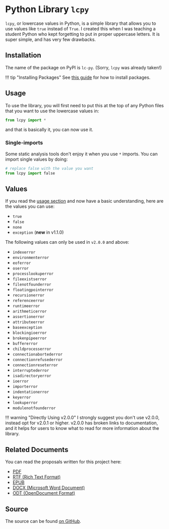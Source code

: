 # Python Library `lcpy`

`lcpy`, or lowercase values in Python, is a simple library that allows you to use values like `true` instead of `True`.
I created this when I was teaching a student Python who kept forgetting to put in proper uppercase letters.
It is super simple, and has very few drawbacks.

## Installation

The name of the package on PyPI is `lc-py`. (Sorry, `lcpy` was already taken!)

!!! tip "Installing Packages"
    See [this guide](https://packaging.python.org/tutorials/installing-packages/) for how to install packages.

## Usage

To use the library, you will first need to put this at the top of any Python files that you want to use the lowercase values in:

```python
from lcpy import *
```

and that is basically it, you can now use it.

### Single-imports

Some static analysis tools don't enjoy it when you use `*` imports.
You can import single values by doing:

```python
# replace false with the value you want
from lcpy import false
```

## Values

If you read the [usage section](#usage) and now have a basic understanding, here are the values you can use:

* `true`
* `false`
* `none`
* `exception` (**new** in v1.1.0)

The following values can only be used in `v2.0.0` and above:

* `indexerror`
* `environmenterror`
* `eoferror`
* `oserror`
* `processlookuperror`
* `fileexistserror`
* `filenotfounderror`
* `floatingpointerror`
* `recursionerror`
* `referenceerror`
* `runtimeerror`
* `arithmeticerror`
* `assertionerror`
* `attributeerror`
* `baseexception`
* `blockingioerror`
* `brokenpipeerror`
* `buffererror`
* `childprocesserror`
* `connectionabortederror`
* `connectionrefusederror`
* `connectionreseterror`
* `interruptederror`
* `isadirectoryerror`
* `ioerror`
* `importerror`
* `indentationerror`
* `keyerror`
* `lookuperror`
* `modulenotfounderror`

!!! warning "Directly Using v2.0.0"
    I strongly suggest you don't use v2.0.0, instead
    opt for v2.0.1 or higher. v2.0.0 has broken links
    to documentation, and it helps for users to know
    what to read for more information about the library.

## Related Documents

You can read the proposals written for this project here:

* [PDF](/proposals/lcpy/lcpy_project_proposal.pdf)
* [RTF (Rich Text Format)](/proposals/lcpy/lcpy_project_proposal.rtf)
* [EPUB](/proposals/lcpy/lcpy_project_proposal.epub)
* [DOCX (Microsoft Word Document)](/proposals/lcpy/lcpy_project_proposal.docx)
* [ODT (OpenDocument Format)](/proposals/lcpy/lcpy_project_proposal.odt)

## Source

The source can be found [on GitHub](https://github.com/RDIL/lcpy).
